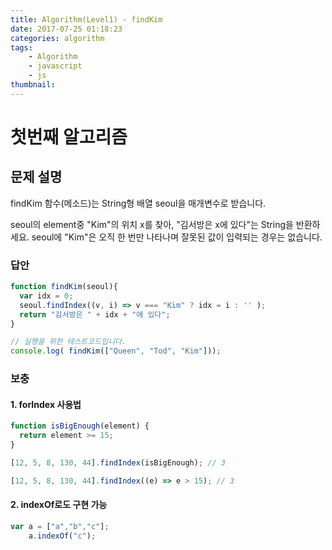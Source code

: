 ```yaml
---
title: Algorithm(Level1) - findKim
date: 2017-07-25 01:18:23
categories: algorithm
tags:
    - Algorithm
    - javascript
    - js
thumbnail:
---
```

# 첫번째 알고리즘

## 문제 설명

findKim 함수(메소드)는 String형 배열 seoul을 매개변수로 받습니다.

seoul의 element중 "Kim"의 위치 x를 찾아, "김서방은 x에 있다"는 String을 반환하세요.
seoul에 "Kim"은 오직 한 번만 나타나며 잘못된 값이 입력되는 경우는 없습니다.

### 답안

``` js
function findKim(seoul){
  var idx = 0;
  seoul.findIndex((v, i) => v === "Kim" ? idx = i : '' );
  return "김서방은 " + idx + "에 있다";
}

// 실행을 위한 테스트코드입니다.
console.log( findKim(["Queen", "Tod", "Kim"]));
```

### 보충

#### 1. forIndex 사용법

``` js
function isBigEnough(element) {
  return element >= 15;
}

[12, 5, 8, 130, 44].findIndex(isBigEnough); // 3

[12, 5, 8, 130, 44].findIndex((e) => e > 15); // 3
```

#### 2. indexOf로도 구현 가능

``` js
var a = ["a","b","c"];
    a.indexOf("c");
```
